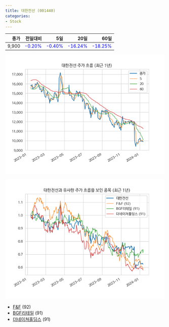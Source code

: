 ```yaml
---
title: 대한전선 (001440)
categories:
- Stock
---
```


|종가|전일대비|5일|20일|60일|
|---:|-------:|--:|---:|---:|
|9,900|<span style="color: blue">-0.20%</span>|<span style="color: blue">-0.40%</span>|<span style="color: blue">-16.24%</span>|<span style="color: blue">-18.25%</span>|


<!-- more -->

![001440](/assets/images/stock/001440.png)

![001440](/assets/images/stock/001440_sim.png)

- [F&F](/stock/383220/) (92)
- [BGF리테일](/stock/282330/) (91)
- [더네이쳐홀딩스](/stock/298540/) (91)